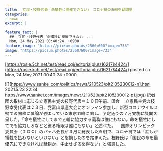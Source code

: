 ```yaml
---
title:  立民・枝野代表「命犠牲に開催できない」　コロナ禍の五輪を疑問視  
categories:
- news
excerpt: |
  
feature_text: |
  ##  立民・枝野代表「命犠牲に開催できない」...
  Mon, 24 May 2021 00:40:24  +0900
feature_image: "https://picsum.photos/2560/600?image=733"
image: "https://picsum.photos/2560/600?image=733"
---
```


[https://rosie.5ch.net/test/read.cgi/editorialplus/1621784424/](https://rosie.5ch.net/test/read.cgi/editorialplus/1621784424/)
posted on Mon, 24 May 2021 00:40:24  +0900

<!--more-->

![](https://www.sankei.com/politics/news/210523/plt2105230012-n1.html 2021.5.23 22:34 [https://www.sankei.com/images/news/210523/plt2105230012-p1.jpg)](https://www.sankei.com/images/news/210523/plt2105230012-p1.jpg)) 記者団の取材に応じる立憲民主党の枝野代表＝１０日午前、国会 　立憲民主党の枝野幸男代表は２３日、党富山県連大会にオンライン参加し、新型コロナウイルス禍での開催に異論が強まっている東京五輪に関し、予定通りの７月実施に疑問を呈した。「命を犠牲にしてまで五輪に協力する義務は誰にもない。命を犠牲にしてでも協力しろなどと迫る権限は誰にもない」と述べた。 　国際オリンピック委員会（ＩＯＣ）のバッハ会長が３月に発表した声明で、コロナ禍では「誰もが犠牲を払わないといけない」と指摘したのを踏まえた。枝野氏は「国民の命を最優先にできなければ延期か、中止せざるを得ない」と強調した。

